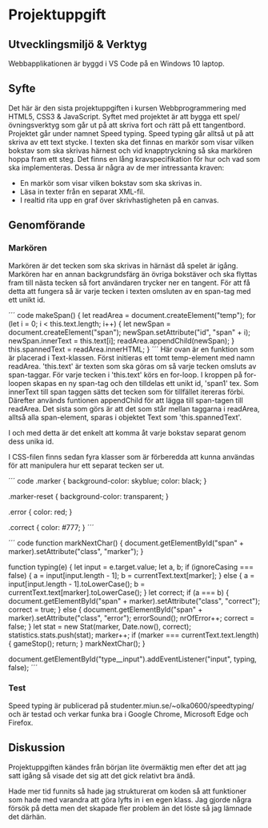 # Projektuppgift
## Utvecklingsmiljö & Verktyg
Webbapplikationen är byggd i VS Code på en Windows 10 laptop.

## Syfte
Det här är den sista projektuppgiften i kursen Webbprogrammering med HTML5, CSS3 & JavaScript. Syftet med projektet är att bygga ett spel/övningsverktyg som går ut på att skriva fort och rätt på ett tangentbord. Projektet går under namnet Speed typing. Speed typing går alltså ut på att skriva av ett text stycke. I texten ska det finnas en markör som visar vilken bokstav som ska skrivas härnest och vid knapptryckning så ska markören hoppa fram ett steg. 
Det finns en lång kravspecifikation för hur och vad som ska implementeras. Dessa är några av de mer intressanta kraven: 
- En markör som visar vilken bokstav som ska skrivas in.
- Läsa in texter från en separat XML-fil.
- I realtid rita upp en graf över skrivhastigheten på en canvas.

## Genomförande
### Markören
Markören är det tecken som ska skrivas in härnäst då spelet är igång. Markören har en annan backgrundsfärg än övriga bokstäver och ska flyttas fram till nästa tecken så fort användaren trycker ner en tangent. För att få detta att fungera så är varje tecken i texten omsluten av en span-tag med ett unikt id. 

´´´ code
    makeSpan() {
        let readArea = document.createElement("temp");
        for (let i = 0; i < this.text.length; i++) {
            let newSpan = document.createElement("span");
            newSpan.setAttribute("id", "span" + i);
            newSpan.innerText = this.text[i];
            readArea.appendChild(newSpan);
        }
        this.spannedText = readArea.innerHTML;
    }
´´´
Här ovan är en funktion som är placerad i Text-klassen.
Först initieras ett tomt temp-element med namn readArea. 'this.text' är texten som ska göras om så varje tecken omsluts av span-taggar. För varje tecken i 'this.text' körs en for-loop. I kroppen på for-loopen skapas en ny span-tag och den tilldelas ett unikt id, 'span1' tex. Som innerText till span taggen sätts det tecken som för tillfället itereras förbi. Därefter används funtionen appendChild för att lägga till span-tagen till readArea. Det sista som görs är att det som står mellan taggarna i readArea, alltså alla span-element, sparas i objektet Text som 'this.spannedText'.

I och med detta är det enkelt att komma åt varje bokstav separat genom dess unika id. 

I CSS-filen finns sedan fyra klasser som är förberedda att kunna användas för att manipulera hur ett separat tecken ser ut. 

´´´ code
.marker {
    background-color: skyblue;
    color: black;
}

.marker-reset {
    background-color: transparent;
}

.error {
    color: red;
}

.correct {
    color: #777;
}
´´´


´´´ code
function markNextChar() {
    document.getElementById("span" + marker).setAttribute("class", "marker");
}

function typing(e) {
    let input = e.target.value;
    let a, b;
    if (ignoreCasing === false) {
        a = input[input.length - 1];
        b = currentText.text[marker];
    } else {
        a = input[input.length - 1].toLowerCase();
        b = currentText.text[marker].toLowerCase();
    }
    let correct;
    if (a === b) {
        document.getElementById("span" + marker).setAttribute("class", "correct");
        correct = true;
    } else {
        document.getElementById("span" + marker).setAttribute("class", "error");
        errorSound();
        nrOfError++;
        correct = false;
    }
    let stat = new Stat(marker, Date.now(), correct);
    statistics.stats.push(stat);
    marker++;
    if (marker === currentText.text.length) {
        gameStop();
        return;
    }
    markNextChar();
}

document.getElementById("type__input").addEventListener("input", typing, false);
´´´



### Test
Speed typing är publicerad på studenter.miun.se/~olka0600/speedtyping/ och är testad och verkar funka bra i Google Chrome, Microsoft Edge och Firefox. 


## Diskussion
Projektuppgiften kändes från början lite övermäktig men efter det att jag satt igång så visade det sig att det gick relativt bra ändå.

Hade mer tid funnits så hade jag strukturerat om koden så att funktioner som hade med varandra att göra lyfts in i en egen klass. Jag gjorde några försök på detta men det skapade fler problem än det löste så jag lämnade det därhän. 